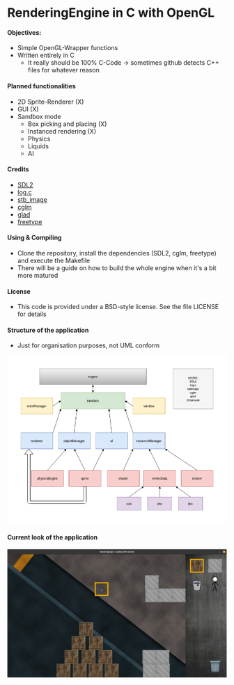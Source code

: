 # RenderingEngine in C with OpenGL

#### Objectives:
   - Simple OpenGL-Wrapper functions
   - Written entirely in C
      - It really should be 100% C-Code -> sometimes github detects C++ files for whatever reason

#### Planned functionalities   
   - 2D Sprite-Renderer (X)
   - GUI (X)
   - Sandbox mode
      - Box picking and placing (X)
      - Instanced rendering (X)
      - Physics
      - Liquids   
      - AI   

#### Credits
   - [SDL2](https://www.libsdl.org/index.php)
   - [log.c](https://github.com/rxi/log.c)
   - [stb_image](https://github.com/nothings/stb/blob/master/stb_image.h)
   - [cglm](https://github.com/recp/cglm)
   - [glad](https://github.com/Dav1dde/glad)
   - [freetype](https://freetype.org/index.html)
    
#### Using & Compiling
   - Clone the repository, install the dependencies (SDL2, cglm, freetype) and execute the Makefile
   - There will be a guide on how to build the whole engine when it's a bit more matured

#### License
   - This code is provided under a BSD-style license. See the file LICENSE for details

#### Structure of the application  
   - Just for organisation purposes, not UML conform    

   ![Application structure](Structure_000.png)

#### Current look of the application
   ![Sandboxlevel](Screenshot_003.png)